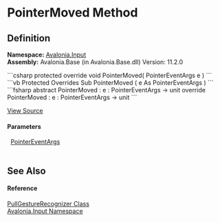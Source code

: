 # PointerMoved Method




## Definition
**Namespace:** <a href="N_Avalonia_Input">Avalonia.Input</a>  
**Assembly:** Avalonia.Base (in Avalonia.Base.dll) Version: 11.2.0

<Tabs groupId="api-code-preview">
<TabItem value="csharp" label="C#">
```csharp
protected override void PointerMoved(
	PointerEventArgs e
)
```
</TabItem>
<TabItem value="vb" label="VB">
```vb
Protected Overrides Sub PointerMoved ( 
	e As PointerEventArgs
)
```
</TabItem>
<TabItem value="fsharp" label="F#">
```fsharp
abstract PointerMoved : 
        e : PointerEventArgs -> unit 
override PointerMoved : 
        e : PointerEventArgs -> unit 
```
</TabItem>
</Tabs>



<a href="https://github.com/AvaloniaUI/Avalonia/tree/master/src/Avalonia.Base/Input/GestureRecognizers/PullGestureRecognizer.cs#L43" title="View the source code">View Source</a>



#### Parameters
<dl><dt>  <a href="T_Avalonia_Input_PointerEventArgs">PointerEventArgs</a></dt><dd> </dd></dl>

## See Also


#### Reference
<a href="T_Avalonia_Input_PullGestureRecognizer">PullGestureRecognizer Class</a>  
<a href="N_Avalonia_Input">Avalonia.Input Namespace</a>  

